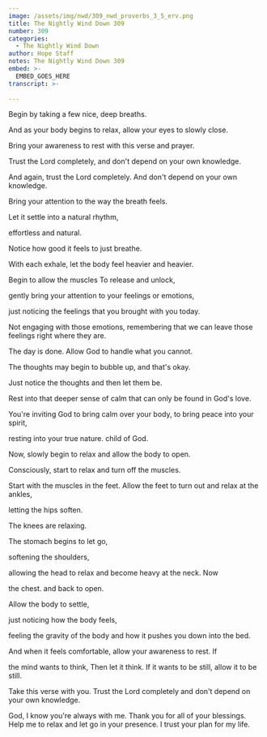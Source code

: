 ```yaml
---
image: /assets/img/nwd/309_nwd_proverbs_3_5_erv.png
title: The Nightly Wind Down 309
number: 309
categories:
  - The Nightly Wind Down
author: Hope Staff
notes: The Nightly Wind Down 309
embed: >-
  EMBED_GOES_HERE
transcript: >-
  
---
```

Begin by taking a few nice, deep breaths.

And as your body begins to relax, allow your eyes to slowly close.

Bring your awareness to rest with this verse and prayer.

Trust the Lord completely, and don't depend on your own knowledge.

And again, trust the Lord completely. And don't depend on your own knowledge.

Bring your attention to the way the breath feels.

Let it settle into a natural rhythm,

effortless and natural.

Notice how good it feels to just breathe.

With each exhale, let the body feel heavier and heavier.

Begin to allow the muscles To release and unlock,

gently bring your attention to your feelings or emotions,

just noticing the feelings that you brought with you today.

Not engaging with those emotions, remembering that we can leave those feelings right where they are.

The day is done. Allow God to handle what you cannot.

The thoughts may begin to bubble up, and that's okay.

Just notice the thoughts and then let them be.

Rest into that deeper sense of calm that can only be found in God's love.

You're inviting God to bring calm over your body, to bring peace into your spirit,

resting into your true nature. child of God.

Now, slowly begin to relax and allow the body to open.

Consciously, start to relax and turn off the muscles.

Start with the muscles in the feet. Allow the feet to turn out and relax at the ankles,

letting the hips soften.

The knees are relaxing.

The stomach begins to let go,

softening the shoulders,

allowing the head to relax and become heavy at the neck. Now

the chest. and back to open.

Allow the body to settle,

just noticing how the body feels,

feeling the gravity of the body and how it pushes you down into the bed.

And when it feels comfortable, allow your awareness to rest. If

the mind wants to think, Then let it think. If it wants to be still, allow it to be still.

Take this verse with you. Trust the Lord completely and don't depend on your own knowledge.

God, I know you're always with me. Thank you for all of your blessings. Help me to relax and let go in your presence. I trust your plan for my life.

